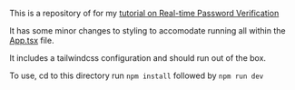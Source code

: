 This is a repository of for my [tutorial on Real-time Password Verification](https://djscruggs.hashnode.dev/real-time-password-verification-in-react)

It has some minor changes to styling to accomodate running all within the [App.tsx](./src/App.tsx) file. 

It includes a tailwindcss configuration and should run out of the box.

To use, cd to this directory run `npm install` followed by `npm run dev` 


